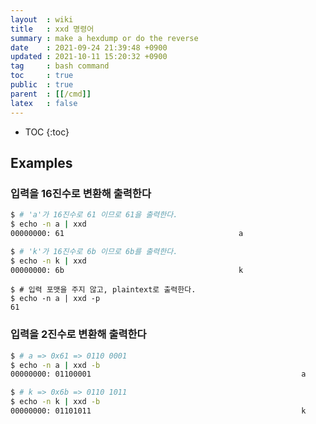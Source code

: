 ```yaml
---
layout  : wiki
title   : xxd 명령어
summary : make a hexdump or do the reverse
date    : 2021-09-24 21:39:48 +0900
updated : 2021-10-11 15:20:32 +0900
tag     : bash command
toc     : true
public  : true
parent  : [[/cmd]]
latex   : false
---
```

* TOC
{:toc}

## Examples

### 입력을 16진수로 변환해 출력한다

```sh
$ # 'a'가 16진수로 61 이므로 61을 출력한다.
$ echo -n a | xxd
00000000: 61                                       a
```

```sh
$ # 'k'가 16진수로 6b 이므로 6b를 출력한다.
$ echo -n k | xxd
00000000: 6b                                       k
```

```
$ # 입력 포맷을 주지 않고, plaintext로 출력한다.
$ echo -n a | xxd -p
61
```

### 입력을 2진수로 변환해 출력한다

```sh
$ # a => 0x61 => 0110 0001
$ echo -n a | xxd -b
00000000: 01100001                                               a
```

```sh
$ # k => 0x6b => 0110 1011
$ echo -n k | xxd -b
00000000: 01101011                                               k
```

